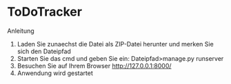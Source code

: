 # ToDoTracker

Anleitung

1. Laden Sie zunaechst die Datei als ZIP-Datei herunter und merken Sie sich den Dateipfad
2. Starten Sie das cmd und geben Sie ein:
   Dateipfad>manage.py runserver
3. Besuchen Sie auf Ihrem Browser http://127.0.0.1:8000/
4. Anwendung wird gestartet

